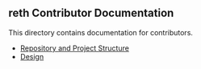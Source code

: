 ## reth Contributor Documentation

This directory contains documentation for contributors.

- [Repository and Project Structure](./repo)
- [Design](./design)